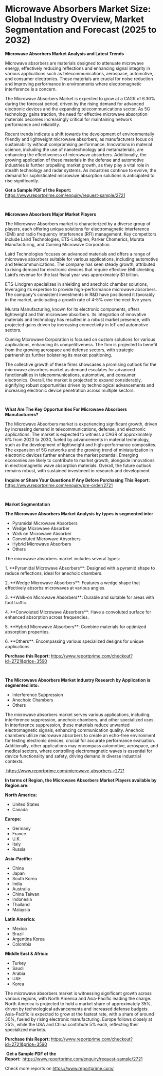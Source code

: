 <p><h1>Microwave Absorbers Market Size: Global Industry Overview, Market Segmentation and Forecast (2025 to 2032)</h1></p><p><strong>Microwave Absorbers Market Analysis and Latest Trends</strong></p>
<p><p>Microwave absorbers are materials designed to attenuate microwave energy, effectively reducing reflections and enhancing signal integrity in various applications such as telecommunications, aerospace, automotive, and consumer electronics. These materials are crucial for noise reduction and improving performance in environments where electromagnetic interference is a concern. </p><p>The Microwave Absorbers Market is expected to grow at a CAGR of 6.30% during the forecast period, driven by the rising demand for advanced electronic devices and the expanding telecommunications sector. As 5G technology gains traction, the need for effective microwave absorption materials becomes increasingly critical for maintaining network performance and reliability. </p><p>Recent trends indicate a shift towards the development of environmentally friendly and lightweight microwave absorbers, as manufacturers focus on sustainability without compromising performance. Innovations in material science, including the use of nanotechnology and metamaterials, are enhancing the effectiveness of microwave absorbers. Additionally, the growing application of these materials in the defense and automotive industries is further propelling market growth, as they play a vital role in stealth technology and radar systems. As industries continue to evolve, the demand for sophisticated microwave absorption solutions is anticipated to rise significantly.</p></p>
<p><strong>Get a Sample PDF of the Report:&nbsp;</strong> <a href="https://www.reportprime.com/enquiry/request-sample/2721?utm_campaign=3578&utm_medium=2&utm_source=Github&utm_content=ia&utm_term=18032025&utm_id=microwave-absorbers">https://www.reportprime.com/enquiry/request-sample/2721</a></p>
<p>&nbsp;</p>
<p><strong>Microwave Absorbers Major Market Players</strong></p>
<p><p>The Microwave Absorbers market is characterized by a diverse group of players, each offering unique solutions for electromagnetic interference (EMI) and radio frequency interference (RFI) management. Key competitors include Laird Technologies, ETS-Lindgren, Parker Chomerics, Murata Manufacturing, and Cuming Microwave Corporation.</p><p>Laird Technologies focuses on advanced materials and offers a range of microwave absorbers suitable for various applications, including automotive and telecommunications. The company has seen steady growth, attributed to rising demand for electronic devices that require effective EMI shielding. Laird’s revenue for the last fiscal year was approximately $1 billion.</p><p>ETS-Lindgren specializes in shielding and anechoic chamber solutions, leveraging its expertise to provide high-performance microwave absorbers. The company's consistent investments in R&D have positioned it favorably in the market, anticipating a growth rate of 4-5% over the next five years.</p><p>Murata Manufacturing, known for its electronic components, offers lightweight and thin microwave absorbers. Its integration of innovative materials and technology has resulted in a robust market presence, with projected gains driven by increasing connectivity in IoT and automotive sectors.</p><p>Cuming Microwave Corporation is focused on custom solutions for various applications, enhancing its competitiveness. The firm is projected to benefit from the growing aerospace and defense sectors, with strategic partnerships further bolstering its market positioning.</p><p>The collective growth of these firms showcases a promising outlook for the microwave absorbers market as demand escalates for advanced functionalities in telecommunications, automotive, and consumer electronics. Overall, the market is projected to expand considerably, signifying robust opportunities driven by technological advancements and increasing electronic device penetration across multiple sectors.</p></p>
<p>&nbsp;</p>
<p><strong>What Are The Key Opportunities For Microwave Absorbers Manufacturers?</strong></p>
<p><p>The Microwave Absorbers market is experiencing significant growth, driven by increasing demand in telecommunications, defense, and electronic applications. The market is expected to witness a CAGR of approximately 6% from 2023 to 2030, fueled by advancements in material technology, such as the development of lightweight and high-performance composites. The expansion of 5G networks and the growing trend of miniaturization in electronic devices further enhance the market potential. Emerging economies are likely to contribute to market growth, alongside innovations in electromagnetic wave absorption materials. Overall, the future outlook remains robust, with sustained investment in research and development.</p></p>
<p><strong>Inquire or Share Your Questions If Any Before Purchasing This Report:</strong> <a href="https://www.reportprime.com/enquiry/pre-order/2721?utm_campaign=3578&utm_medium=2&utm_source=Github&utm_content=ia&utm_term=18032025&utm_id=microwave-absorbers">https://www.reportprime.com/enquiry/pre-order/2721</a></p>
<p>&nbsp;</p>
<p><strong>Market Segmentation</strong></p>
<p><strong>The Microwave Absorbers Market Analysis by types is segmented into:</strong></p>
<p><ul><li>Pyramidal Microwave Absorbers</li><li>Wedge Microwave Absorber</li><li>Walk on Microwave Absorber</li><li>Convoluted Microwave Absorbers</li><li>Hybrid Microwave Absorbers</li><li>Others</li></ul></p>
<p><p>The microwave absorbers market includes several types: </p><p>1. **Pyramidal Microwave Absorbers**: Designed with a pyramid shape to reduce reflections, ideal for anechoic chambers.  </p><p>2. **Wedge Microwave Absorbers**: Features a wedge shape that effectively absorbs microwaves at various angles.  </p><p>3. **Walk-on Microwave Absorbers**: Durable and suitable for areas with foot traffic.  </p><p>4. **Convoluted Microwave Absorbers**: Have a convoluted surface for enhanced absorption across frequencies.  </p><p>5. **Hybrid Microwave Absorbers**: Combine materials for optimized absorption properties.  </p><p>6. **Others**: Encompassing various specialized designs for unique applications.</p></p>
<p><strong>Purchase this Report:&nbsp;</strong><a href="https://www.reportprime.com/checkout?id=2721&price=3590&utm_campaign=3578&utm_medium=2&utm_source=Github&utm_content=ia&utm_term=18032025&utm_id=microwave-absorbers">https://www.reportprime.com/checkout?id=2721&price=3590</a></p>
<p>&nbsp;</p>
<p><strong>The Microwave Absorbers Market Industry Research by Application is segmented into:</strong></p>
<p><ul><li>Interference Suppression</li><li>Anechoic Chambers</li><li>Others</li></ul></p>
<p><p>The microwave absorbers market serves various applications, including interference suppression, anechoic chambers, and other specialized uses. In interference suppression, these materials reduce unwanted electromagnetic signals, enhancing communication quality. Anechoic chambers utilize microwave absorbers to create an echo-free environment for testing electronic devices, crucial for accurate performance evaluation. Additionally, other applications may encompass automotive, aerospace, and medical sectors, where controlling electromagnetic waves is essential for device functionality and safety, driving demand in diverse industrial contexts.</p></p>
<p><a href="https://www.reportprime.com/microwave-absorbers-r2721?utm_campaign=3578&utm_medium=2&utm_source=Github&utm_content=ia&utm_term=18032025&utm_id=microwave-absorbers">&nbsp;https://www.reportprime.com/microwave-absorbers-r2721</a></p>
<p><strong>In terms of Region, the Microwave Absorbers Market Players available by Region are:</strong></p>
<p>
    <p> <strong> North America: </strong>
        <ul>
            <li>United States</li>
            <li>Canada</li>
        </ul>
        </p> 
    <p> <strong> Europe: </strong>
        <ul>
            <li>Germany</li>
            <li>France</li>
            <li>U.K.</li>
            <li>Italy</li>
            <li>Russia</li>
        </ul>
        </p> 
    <p> <strong> Asia-Pacific: </strong>
        <ul>
            <li>China</li>
            <li>Japan</li>
            <li>South Korea</li>
            <li>India</li>
            <li>Australia</li>
            <li>China Taiwan</li>
            <li>Indonesia</li>
            <li>Thailand</li>
            <li>Malaysia</li>
        </ul>
        </p> 
    <p> <strong> Latin America: </strong>
        <ul>
            <li>Mexico</li>
            <li>Brazil</li>
            <li>Argentina Korea</li>
            <li>Colombia</li>
        </ul>
        </p> 
    <p> <strong> Middle East & Africa: </strong>
        <ul>
            <li>Turkey</li>
            <li>Saudi</li>
            <li>Arabia</li>
            <li>UAE</li>
            <li>Korea</li>
        </ul>
    </p>
    </p>
<p><p>The microwave absorbers market is witnessing significant growth across various regions, with North America and Asia-Pacific leading the charge. North America is projected to hold a market share of approximately 35%, driven by technological advancements and increased defense budgets. Asia-Pacific is expected to grow at the fastest rate, with a share of around 30%, fueled by rising electronic manufacturing. Europe follows closely at 25%, while the USA and China contribute 5% each, reflecting their specialized markets.</p></p>
<p><strong>Purchase this Report: </strong><a href="https://www.reportprime.com/checkout?id=2721&price=3590&utm_campaign=3578&utm_medium=2&utm_source=Github&utm_content=ia&utm_term=18032025&utm_id=microwave-absorbers">https://www.reportprime.com/checkout?id=2721&price=3590</a></p>
<p>&nbsp;<strong>Get a Sample PDF of the Report:&nbsp;&nbsp;</strong><a href="https://www.reportprime.com/enquiry/request-sample/2721?utm_campaign=3578&utm_medium=2&utm_source=Github&utm_content=ia&utm_term=18032025&utm_id=microwave-absorbers">https://www.reportprime.com/enquiry/request-sample/2721</a></p>
<p><strong></strong></p>
<p>Check more reports on <a href="https://www.reportprime.com/?utm_campaign=3578&utm_medium=2&utm_source=Github&utm_content=ia&utm_term=18032025&utm_id=microwave-absorbers">https://www.reportprime.com/</a></p>